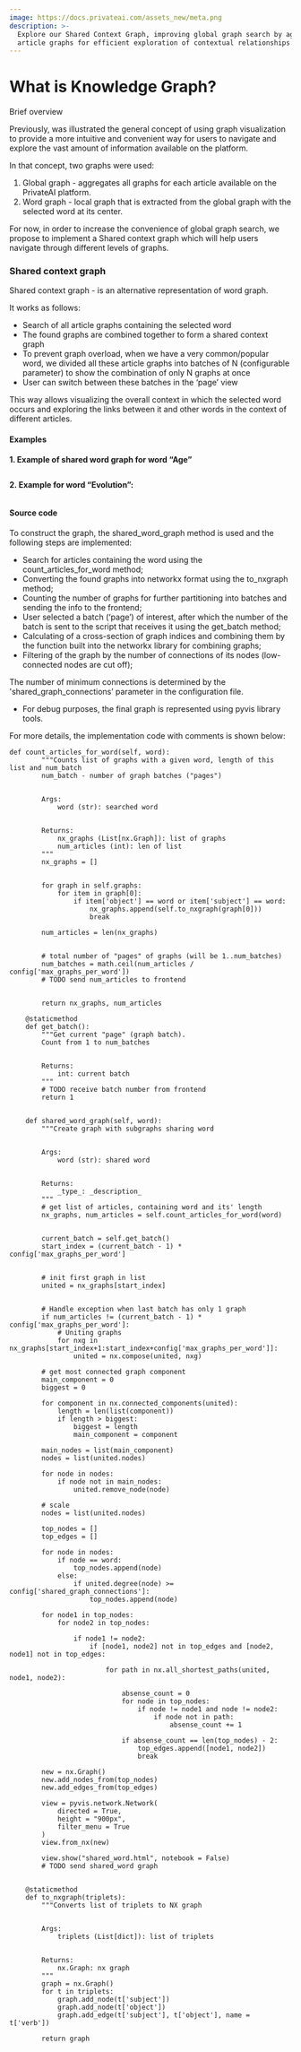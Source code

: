 ```yaml
---
image: https://docs.privateai.com/assets_new/meta.png
description: >-
  Explore our Shared Context Graph, improving global graph search by aggregating
  article graphs for efficient exploration of contextual relationships.
---
```


# What is Knowledge Graph?

Brief overview

Previously, was illustrated the general concept of using graph visualization to provide a more intuitive and convenient way for users to navigate and explore the vast amount of information available on the platform.

In that concept, two graphs were used:

1. Global graph - aggregates all graphs for each article available on the PrivateAI platform.
2. Word graph - local graph that is extracted from the global graph with the selected word at its center.

For now, in order to increase the convenience of global graph search, we propose to implement a Shared context graph which will help users navigate through different levels of graphs.

### Shared context graph <a href="#shared-context-graph" id="shared-context-graph"></a>

Shared context graph - is an alternative representation of word graph.

It works as follows:

- Search of all article graphs containing the selected word
- The found graphs are combined together to form a shared context graph
- To prevent graph overload, when we have a very common/popular word, we divided all these article graphs into batches of N (configurable parameter) to show the combination of only N graphs at once
- User can switch between these batches in the ‘page’ view

This way allows visualizing the overall context in which the selected word occurs and exploring the links between it and other words in the context of different articles.

#### Examples <a href="#examples" id="examples"></a>

**1. Example of shared word graph for word “Age”**

<!-- <figure> -->

<img src="/assets_new/GRAPHS/What_is_knowledge_graph/39.png" alt="" />

<!-- <figcaption></figcaption></figure> -->

**2. Example for word “Evolution”:**

<!-- <figure> -->

<img src="/assets_new/GRAPHS/What_is_knowledge_graph/47.png" alt="" />

<!-- <figcaption></figcaption></figure> -->

#### Source code <a href="#source-code" id="source-code"></a>

To construct the graph, the shared_word_graph method is used and the following steps are implemented:

- Search for articles containing the word using the count_articles_for_word method;
- Converting the found graphs into networkx format using the to_nxgraph method;
- Counting the number of graphs for further partitioning into batches and sending the info to the frontend;
- User selected a batch (‘page’) of interest, after which the number of the batch is sent to the script that receives it using the get_batch method;
- Calculating of a cross-section of graph indices and combining them by the function built into the networkx library for combining graphs;
- Filtering of the graph by the number of connections of its nodes (low-connected nodes are cut off);

The number of minimum connections is determined by the 'shared_graph_connections’ parameter in the configuration file.

- For debug purposes, the final graph is represented using pyvis library tools.

For more details, the implementation code with comments is shown below:

```
def count_articles_for_word(self, word):
        """Counts list of graphs with a given word, length of this list and num_batch
        num_batch - number of graph batches ("pages")


        Args:
            word (str): searched word


        Returns:
            nx_graphs (List[nx.Graph]): list of graphs
            num_articles (int): len of list
        """
        nx_graphs = []


        for graph in self.graphs:
            for item in graph[0]:
                if item['object'] == word or item['subject'] == word:
                    nx_graphs.append(self.to_nxgraph(graph[0]))
                    break

        num_articles = len(nx_graphs)


        # total number of "pages" of graphs (will be 1..num_batches)
        num_batches = math.ceil(num_articles / config['max_graphs_per_word'])
        # TODO send num_articles to frontend


        return nx_graphs, num_articles

    @staticmethod
    def get_batch():
        """Get current "page" (graph batch).
        Count from 1 to num_batches


        Returns:
            int: current batch
        """
        # TODO receive batch number from frontend
        return 1


    def shared_word_graph(self, word):
        """Create graph with subgraphs sharing word


        Args:
            word (str): shared word


        Returns:
            _type_: _description_
        """
        # get list of articles, containing word and its' length
        nx_graphs, num_articles = self.count_articles_for_word(word)


        current_batch = self.get_batch()
        start_index = (current_batch - 1) * config['max_graphs_per_word']


        # init first graph in list
        united = nx_graphs[start_index]


        # Handle exception when last batch has only 1 graph
        if num_articles != (current_batch - 1) * config['max_graphs_per_word']:
            # Uniting graphs
            for nxg in nx_graphs[start_index+1:start_index+config['max_graphs_per_word']]:
                united = nx.compose(united, nxg)

        # get most connected graph component
        main_component = 0
        biggest = 0

        for component in nx.connected_components(united):
            length = len(list(component))
            if length > biggest:
                biggest = length
                main_component = component

        main_nodes = list(main_component)
        nodes = list(united.nodes)

        for node in nodes:
            if node not in main_nodes:
                united.remove_node(node)

        # scale
        nodes = list(united.nodes)

        top_nodes = []
        top_edges = []

        for node in nodes:
            if node == word:
                top_nodes.append(node)
            else:
                if united.degree(node) >= config['shared_graph_connections']:
                    top_nodes.append(node)

        for node1 in top_nodes:
            for node2 in top_nodes:

                if node1 != node2:
                    if [node1, node2] not in top_edges and [node2, node1] not in top_edges:

                        for path in nx.all_shortest_paths(united, node1, node2):

                            absense_count = 0
                            for node in top_nodes:
                                if node != node1 and node != node2:
                                    if node not in path:
                                        absense_count += 1

                            if absense_count == len(top_nodes) - 2:
                                top_edges.append([node1, node2])
                                break

        new = nx.Graph()
        new.add_nodes_from(top_nodes)
        new.add_edges_from(top_edges)

        view = pyvis.network.Network(
            directed = True,
            height = "900px",
            filter_menu = True
        )
        view.from_nx(new)

        view.show("shared_word.html", notebook = False)
        # TODO send shared_word graph


    @staticmethod
    def to_nxgraph(triplets):
        """Converts list of triplets to NX graph


        Args:
            triplets (List[dict]): list of triplets


        Returns:
            nx.Graph: nx graph
        """
        graph = nx.Graph()
        for t in triplets:
            graph.add_node(t['subject'])
            graph.add_node(t['object'])
            graph.add_edge(t['subject'], t['object'], name = t['verb'])

        return graph
```
